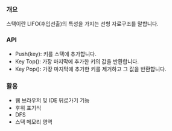 ### 개요
스택이란 LIFO(후입선출)의 특성을 가지는 선형 자료구조를 말합니다.
 
### API
- Push(key): 키를 스택에 추가합니다.
- Key Top(): 가장 마지막에 추가한 키의 값을 반환합니다.
- Key Pop(): 가장 마지막에 추가한 키를 제거하고 그 값을 반환합니다.

### 활용
- 웹 브라우저 및 IDE 뒤로가기 기능
- 후위 표기식
- DFS
- 스택 메모리 영역

